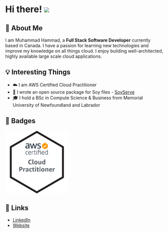 # Hi there! <img src="https://media.giphy.com/media/hvRJCLFzcasrR4ia7z/giphy.gif" width="29px">

## 🚀 About Me

I am Muhammad Hammad, a **Full Stack Software Developer** currently based in Canada. I have a passion for learning new technologies and improve my knowledge on all things cloud. I enjoy building well-architected, highly available large scale cloud applications.

## 💡 Interesting Things

-   ☁️ I am AWS Certified Cloud Practitioner
-   📝 I wrote an open source package for Soy files - [SoyServe](https://github.com/mhnaeem/SoyServe)
-   🎓 I hold a BSc in Compute Science & Business from Memorial University of Newfoundland and Labrador

## 🏅 Badges
<a href="https://www.credly.com/badges/efc68a6d-0a40-41c8-9f00-b391926567e2/public_url"><img alt="AWS Certified Cloud Practitioner" src="aws-certified-cloud-practitioner.png" width="200"/></a>

## 🔗 Links

- [LinkedIn](https://www.linkedin.com/in/mhnaeem99/)
- [Website](https://www.cs.mun.ca/~mhnaeem/)
